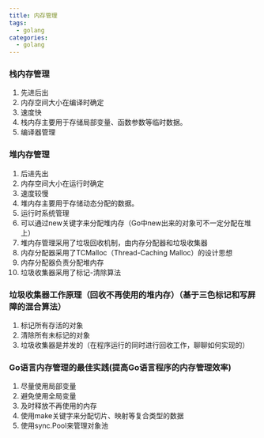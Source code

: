```yaml
---
title: 内存管理
tags:
  - golang
categories:
  - golang
---
```


### 栈内存管理

1. 先进后出
2. 内存空间大小在编译时确定
3. 速度快
4. 栈内存主要用于存储局部变量、函数参数等临时数据。
5. 编译器管理

### 堆内存管理

1. 后进先出
2. 内存空间大小在运行时确定
3. 速度较慢
4. 堆内存主要用于存储动态分配的数据。
5. 运行时系统管理
6. 可以通过new关键字来分配堆内存（Go中new出来的对象可不一定分配在堆上）
7. 堆内存管理采用了垃圾回收机制，由内存分配器和垃圾收集器
8. 内存分配器采用了TCMalloc（Thread-Caching Malloc）的设计思想
9. 内存分配器负责分配堆内存
10. 垃圾收集器采用了标记-清除算法

### 垃圾收集器工作原理（回收不再使用的堆内存）（基于三色标记和写屏障的混合算法）

1. 标记所有存活的对象
2. 清除所有未标记的对象
3. 垃圾收集器是并发的（在程序运行的同时进行回收工作，聊聊如何实现的）

### Go语言内存管理的最佳实践(提高Go语言程序的内存管理效率)

1. 尽量使用局部变量
2. 避免使用全局变量
3. 及时释放不再使用的内存
4. 使用make关键字来分配切片、映射等复合类型的数据
5. 使用sync.Pool来管理对象池